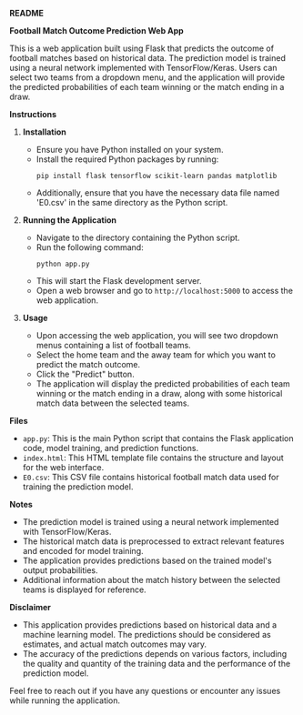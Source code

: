 **README**

**Football Match Outcome Prediction Web App**

This is a web application built using Flask that predicts the outcome of football matches based on historical data. The prediction model is trained using a neural network implemented with TensorFlow/Keras. Users can select two teams from a dropdown menu, and the application will provide the predicted probabilities of each team winning or the match ending in a draw.

**Instructions**

1. **Installation**

   - Ensure you have Python installed on your system.
   - Install the required Python packages by running:
     ```
     pip install flask tensorflow scikit-learn pandas matplotlib
     ```
   - Additionally, ensure that you have the necessary data file named 'E0.csv' in the same directory as the Python script.

2. **Running the Application**

   - Navigate to the directory containing the Python script.
   - Run the following command:
     ```
     python app.py
     ```
   - This will start the Flask development server.
   - Open a web browser and go to `http://localhost:5000` to access the web application.

3. **Usage**

   - Upon accessing the web application, you will see two dropdown menus containing a list of football teams.
   - Select the home team and the away team for which you want to predict the match outcome.
   - Click the "Predict" button.
   - The application will display the predicted probabilities of each team winning or the match ending in a draw, along with some historical match data between the selected teams.

**Files**

- `app.py`: This is the main Python script that contains the Flask application code, model training, and prediction functions.
- `index.html`: This HTML template file contains the structure and layout for the web interface.
- `E0.csv`: This CSV file contains historical football match data used for training the prediction model.

**Notes**

- The prediction model is trained using a neural network implemented with TensorFlow/Keras.
- The historical match data is preprocessed to extract relevant features and encoded for model training.
- The application provides predictions based on the trained model's output probabilities.
- Additional information about the match history between the selected teams is displayed for reference.

**Disclaimer**

- This application provides predictions based on historical data and a machine learning model. The predictions should be considered as estimates, and actual match outcomes may vary.
- The accuracy of the predictions depends on various factors, including the quality and quantity of the training data and the performance of the prediction model.

Feel free to reach out if you have any questions or encounter any issues while running the application.
